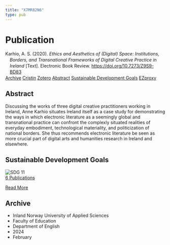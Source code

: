 ```yaml
---
title: "X7MR82N6"
type: pub
---
```

<h1>Publication</h1>
<article id="csl-bib-container-X7MR82N6" class="csl-bib-container">
  <div class="csl-bib-body" style="line-height: 1.35; padding-left: 1em; text-indent:-1em;">
  <div class="csl-entry">Karhio, A. S. (2020). <i>Ethics and Aesthetics of (Digital) Space: Institutions, Borders, and Transnational Frameworks of Digital Creative Practice in Ireland</i> [Text]. Electronic Book Review. <a href="https://doi.org/10.7273/Z9S9-BD83">https://doi.org/10.7273/Z9S9-BD83</a></div>
</div>
  <div class="csl-bib-buttons">
    <a href="#taxonomy-article-X7MR82N6" class="csl-bib-button">Archive</a>
    <a href="https://app.cristin.no/results/show.jsf?id=2244102" alt="Cristin URL" class="csl-bib-button">Cristin</a>
    <a href="http://zotero.org/groups/5402882/items/X7MR82N6" alt="Zotero URL" class="csl-bib-button">Zotero</a>
    <a href="#abstract-article-X7MR82N6" class="csl-bib-button">Abstract</a>
    <a href="#sdg-article-X7MR82N6" class="csl-bib-button">Sustainable Development Goals</a>
    <a href="http://ezproxy.inn.no/login?url=https://doi.org/10.7273/Z9S9-BD83" class="csl-bib-button">EZproxy</a>
  </div>
  <div id="csl-bib-meta-container-X7MR82N6"></div>
</article>
<div id="csl-bib-meta-X7MR82N6" class="csl-bib-meta">
  <article id="abstract-article-X7MR82N6" class="abstract-article">
    <h1>Abstract</h1>
    Discussing the works of three digital creative practitioners working in Ireland, Anne Karhio situates Ireland itself as a case study for demonstrating the ways in which electronic literature as a seemingly global and transnational practice can confront the complexly situated realities of everyday embodiment, technological materiality, and politicization of national borders. She thus recommends electronic literature be seen as more crucial part of digital arts and humanities research in Ireland and elsewhere.
  </article>
  <article id="sdg-article-X7MR82N6" class="sdg-article">
    <h1>Sustainable Development Goals</h1>
    <div class="sdg-container"><div id="sdg11" class="sdg"> <img src="{{< params subfolder >}}images/sdg/sdg11_en.png" class="image" alt="SDG 11"> <div class="sdg-overlay"> <a href="{{< params subfolder >}}en/archive/?sdg=11#archive" class="sdg-publication-count"><span>6</span> Publications</a> <p><a href="https://sdgs.un.org/goals/goal11" class="sdg-read-more">Read More</a></p> </div> </div></div>
  </article>
  <article id="taxonomy-article-X7MR82N6" class="taxonomy-article">
    <h1>Archive</h1>
    <ul>
      <li>Inland Norway University of Applied Sciences</li>
      <li>Faculty of Education</li>
      <li>Department of English</li>
      <li>2024</li>
      <li>February</li>
    </ul>
  </article>
</div>
